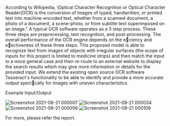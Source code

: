 According to Wikipedia, \Optical Character Recognition or Optical Character
Reader(OCR) is the conversion of images of typed, handwritten, or
printed text into machine-encoded text, whether from a scanned document,
a photo of a document, a scene-photo, or from subtitle text superimposed on
an image." A typical OCR software operates as a 3 step process. These three
steps are preprocessing, text recognition, and post-processing. The overall
performance of the OCR engine depends on the eciency and eectiveness
of these three steps. This proposed model is able to recognize text from images
of objects with irregular surfaces (the scope of inputs for this project is
limited to medicine strips) and then match the input to a more general case
and then re-route to an external website to display the search results which
may give more information or details for the provided input. We extend
the existing open source OCR software Tesseract's functionality to be able
to identify and provide a more accurate output specically for images with
uneven characteristics.

Example Input/Output


![Screenshot 2021-08-21 000007](https://user-images.githubusercontent.com/41735734/130278172-7f17474c-b782-459c-913f-2ccb7b995e09.png)
![Screenshot 2021-08-21 000034](https://user-images.githubusercontent.com/41735734/130278179-6f533b63-600b-4531-8c2b-2646fdf80015.png)
![Screenshot 2021-08-21 000056](https://user-images.githubusercontent.com/41735734/130278180-1e841041-cf72-4cea-8826-e858a858a8c9.png)
![Screenshot 2021-08-21 000109](https://user-images.githubusercontent.com/41735734/130278181-f47e14de-8849-499c-b0cd-2a41de34070e.png)



For more, please refer the report.

